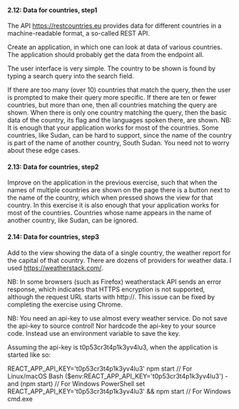 #### 2.12: Data for countries, step1

The API https://restcountries.eu provides data for different countries in a machine-readable format, a so-called REST API.

Create an application, in which one can look at data of various countries. The application should probably get the data from the endpoint all.

The user interface is very simple. The country to be shown is found by typing a search query into the search field.

If there are too many (over 10) countries that match the query, then the user is prompted to make their query more specific.
If there are ten or fewer countries, but more than one, then all countries matching the query are shown.
When there is only one country matching the query, then the basic data of the country, its flag and the languages spoken there, are shown.
NB: It is enough that your application works for most of the countries. Some countries, like Sudan, can be hard to support, since the name of the country is part of the name of another country, South Sudan. You need not to worry about these edge cases.

#### 2.13: Data for countries, step2

Improve on the application in the previous exercise, such that when the names of multiple countries are shown on the page there is a button next to the name of the country, which when pressed shows the view for that country.
In this exercise it is also enough that your application works for most of the countries. Countries whose name appears in the name of another country, like Sudan, can be ignored.

#### 2.14: Data for countries, step3

Add to the view showing the data of a single country, the weather report for the capital of that country. There are dozens of providers for weather data. I used https://weatherstack.com/.

NB: In some browsers (such as Firefox) weatherstack API sends an error response, which indicates that HTTPS encryption is not supported, although the request URL starts with http://. This issue can be fixed by completing the exercise using Chrome.

NB: You need an api-key to use almost every weather service. Do not save the api-key to source control! Nor hardcode the api-key to your source code. Instead use an environment variable to save the key.

Assuming the api-key is t0p53cr3t4p1k3yv4lu3, when the application is started like so:

REACT_APP_API_KEY='t0p53cr3t4p1k3yv4lu3' npm start // For Linux/macOS Bash
($env:REACT_APP_API_KEY='t0p53cr3t4p1k3yv4lu3') -and (npm start) // For Windows PowerShell
set REACT_APP_API_KEY='t0p53cr3t4p1k3yv4lu3' && npm start // For Windows cmd.exe
